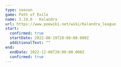 ```yaml
---
type: season
game: Path of Exile
name: 3.19.0 - Kalandra
url: https://www.poewiki.net/wiki/Kalandra_league
start:
  confirmed: true
  startDate: 2022-08-19T20:00:00.000Z
  additionalText: ""
end:
  endDate: 2022-12-06T20:00:00.000Z
  confirmed: true
---
```

